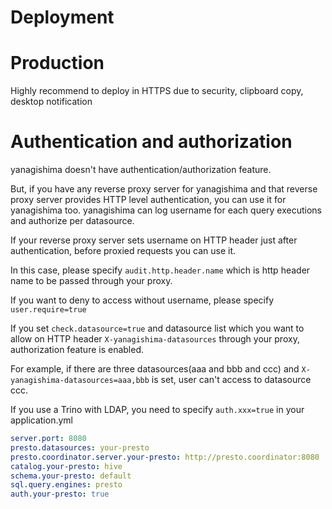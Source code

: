 # Deployment

# Production
Highly recommend to deploy in HTTPS due to security, clipboard copy, desktop notification

# Authentication and authorization
yanagishima doesn't have authentication/authorization feature.

But, if you have any reverse proxy server for yanagishima and that reverse proxy server provides HTTP level authentication, you can use it for yanagishima too.
yanagishima can log username for each query executions and authorize per datasource.

If your reverse proxy server sets username on HTTP header just after authentication, before proxied requests you can use it.

In this case, please specify ```audit.http.header.name``` which is http header name to be passed through your proxy.

If you want to deny to access without username, please specify ```user.require=true```

If you set ```check.datasource=true``` and datasource list which you want to allow on HTTP header ```X-yanagishima-datasources``` through your proxy, authorization feature is enabled.

For example, if there are three datasources(aaa and bbb and ccc) and ```X-yanagishima-datasources=aaa,bbb``` is set, user can't access to datasource ccc.

If you use a Trino with LDAP, you need to specify ```auth.xxx=true``` in your application.yml
```yaml
server.port: 8080
presto.datasources: your-presto
presto.coordinator.server.your-presto: http://presto.coordinator:8080
catalog.your-presto: hive
schema.your-presto: default
sql.query.engines: presto
auth.your-presto: true
```

